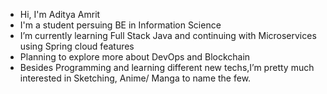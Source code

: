 - Hi, I'm Aditya Amrit
- I'm a student persuing BE in Information Science
- I’m currently learning Full Stack Java and continuing with Microservices using Spring cloud features 
- Planning to explore more about DevOps and Blockchain
- Besides Programming and learning different new techs,I’m pretty much interested in Sketching,  Anime/ Manga to name the few.


<!---
ADI-ADI-ADI/ADI-ADI-ADI is a ✨ special ✨ repository because its `README.md` (this file) appears on your GitHub profile.
You can click the Preview link to take a look at your changes.
--->
